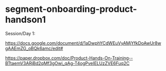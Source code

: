 # segment-onboarding-product-handson1

Session/Day 1:

https://docs.google.com/document/d/1aDwphYCdWEuVyAMjYfkDoAwUr8wgAAEmZG_oBQk6amc/edit#

https://paper.dropbox.com/doc/Product-Hands-On-Training--BTtaemV3ARjBd2qMf3gOwi_qAg-T4ogPveIELUzZVE6Fuq2C
